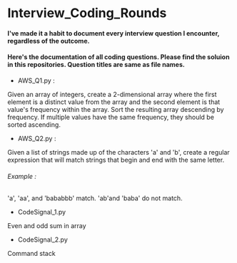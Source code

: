 # Interview_Coding_Rounds

#### I've made it a habit to document every interview question I encounter, regardless of the outcome. 
#### Here's the documentation of all coding questions. Please find the soluion in this repositories. Question titles are same as file names.

- AWS_Q1.py :

Given an array of integers, create a 2-dimensional array where the first element is a distinct value from the array and the second element is that value's frequency within the array. Sort the resulting array descending by frequency. If multiple values have the same frequency, they should be sorted ascending.

- AWS_Q2.py :

Given a list of strings made up of the characters 'a' and 'b', 
create a regular expression that will
match strings that begin and end with the same
letter.

###### Example : 
'a', 'aa', and 'bababbb' match.
'ab'and 'baba' do not match.

- CodeSignal_1.py

Even and odd sum in array

- CodeSignal_2.py

Command stack


